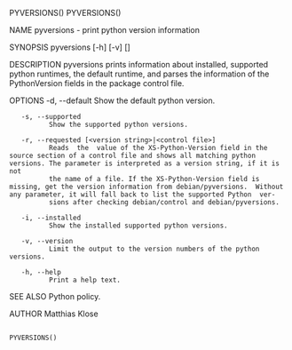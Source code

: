 PYVERSIONS()                                                                                                                                                                                     PYVERSIONS()

NAME
       pyversions - print python version information

SYNOPSIS
       pyversions [-h] [-v] [<options>]

DESCRIPTION
       pyversions prints information about installed, supported python runtimes, the default runtime, and parses the information of the PythonVersion fields in the package control file.

OPTIONS
       -d, --default
              Show the default python version.

       -s, --supported
              Show the supported python versions.

       -r, --requested [<version string>|<control file>]
              Reads  the  value of the XS-Python-Version field in the source section of a control file and shows all matching python versions. The parameter is interpreted as a version string, if it is not
              the name of a file. If the XS-Python-Version field is missing, get the version information from debian/pyversions.  Without any parameter, it will fall back to list the supported Python  ver‐
              sions after checking debian/control and debian/pyversions.

       -i, --installed
              Show the installed supported python versions.

       -v, --version
              Limit the output to the version numbers of the python versions.

       -h, --help
              Print a help text.

SEE ALSO
       Python policy.

AUTHOR
       Matthias Klose

                                                                                                                                                                                                 PYVERSIONS()
